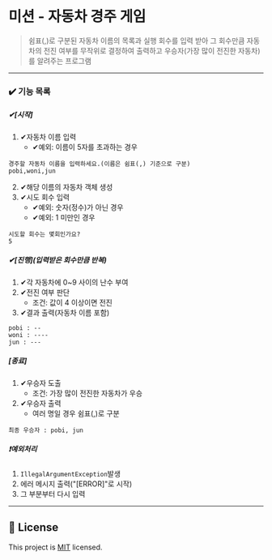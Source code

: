 # 미션 - 자동차 경주 게임

>쉼표(,)로 구분된 자동차 이름의 목록과 실행 회수를 입력 받아
그 회수만큼 자동차의 전진 여부를 무작위로 결정하여 출력하고
우승자(가장 많이 전진한 자동차)를 알려주는 프로그램
---
### ✔️ 기능 목록
##### ✔[시작]
1. ✔자동차 이름 입력
    - ✔예외: 이름이 5자를 초과하는 경우
```
경주할 자동차 이름을 입력하세요.(이름은 쉼표(,) 기준으로 구분)
pobi,woni,jun
```
2. ✔해당 이름의 자동차 객체 생성
3. ✔시도 회수 입력
    - ✔예외: 숫자(정수)가 아닌 경우
    - ✔예외: 1 미만인 경우
```
시도할 회수는 몇회인가요?
5
```
##### ✔[진행](입력받은 회수만큼 반복)
1. ✔각 자동차에 0~9 사이의 난수 부여
2. ✔전진 여부 판단
    - 조건: 값이 4 이상이면 전진
3. ✔결과 출력(자동차 이름 포함)
```
pobi : --
woni : ----
jun : ---
```
##### [종료]
1. ✔우승자 도출
    - 조건: 가장 많이 전진한 자동차가 우승
2. ✔우승자 출력
    - 여러 명일 경우 쉼표(,)로 구분
```
최종 우승자 : pobi, jun
```
##### ❗예외처리
1. `IllegalArgumentException`발생
2. 에러 메시지 출력("[ERROR]"로 시작)
3. 그 부분부터 다시 입력
---

## 📝 License

This project is [MIT](https://github.com/woowacourse/java-racingcar-precourse/blob/master/LICENSE) licensed.
